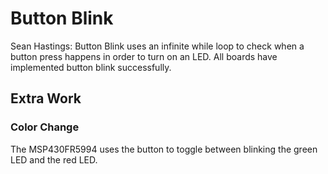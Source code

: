 # Button Blink
Sean Hastings: Button Blink uses an infinite while loop to check when a button press happens in order to turn on an LED. All boards have implemented button blink successfully.

## Extra Work

### Color Change
The MSP430FR5994 uses the button to toggle between blinking the green LED and the red LED.

